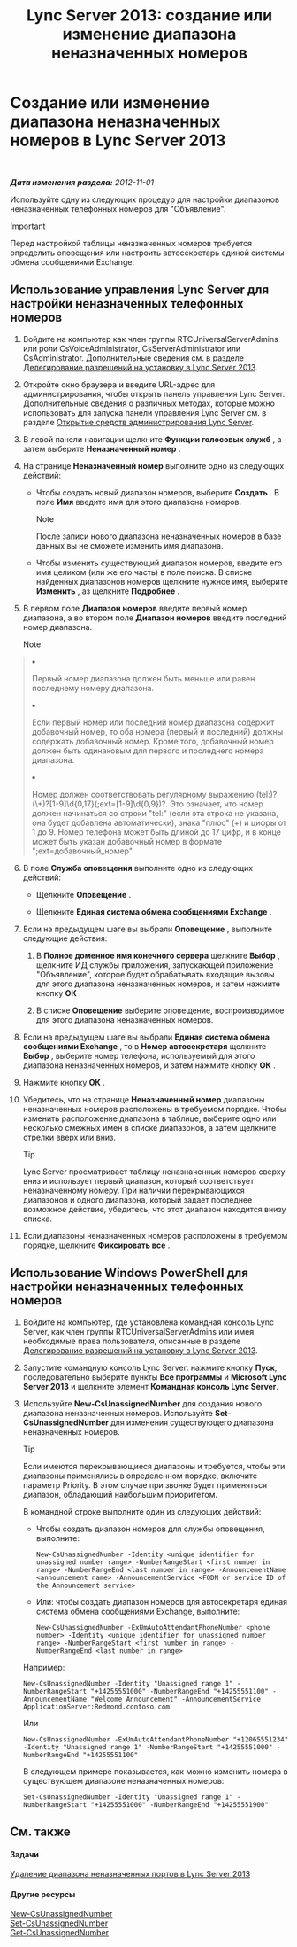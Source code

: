 ﻿---
title: 'Lync Server 2013: создание или изменение диапазона неназначенных номеров'
TOCTitle: Создание или изменение диапазона неназначенных номеров
ms:assetid: a102b226-0460-4d5c-82f9-79b8444fa958
ms:mtpsurl: https://technet.microsoft.com/ru-ru/library/Gg412748(v=OCS.15)
ms:contentKeyID: 49310704
ms.date: 05/19/2016
mtps_version: v=OCS.15
ms.translationtype: HT
---

# Создание или изменение диапазона неназначенных номеров в Lync Server 2013

 

_**Дата изменения раздела:** 2012-11-01_

Используйте одну из следующих процедур для настройки диапазонов неназначенных телефонных номеров для "Объявление".

> [!IMPORTANT]  
> Перед настройкой таблицы неназначенных номеров требуется определить оповещения или настроить автосекретарь единой системы обмена сообщениями Exchange.

## Использование управления Lync Server для настройки неназначенных телефонных номеров

1.  Войдите на компьютер как член группы RTCUniversalServerAdmins или роли CsVoiceAdministrator, CsServerAdministrator или CsAdministrator. Дополнительные сведения см. в разделе [Делегирование разрешений на установку в Lync Server 2013](lync-server-2013-delegate-setup-permissions.md).

2.  Откройте окно браузера и введите URL-адрес для администрирования, чтобы открыть панель управления Lync Server. Дополнительные сведения о различных методах, которые можно использовать для запуска панели управления Lync Server см. в разделе [Открытие средств администрирования Lync Server](lync-server-2013-open-lync-server-administrative-tools.md).

3.  В левой панели навигации щелкните **Функции голосовых служб** , а затем выберите **Неназначенный номер** .

4.  На странице **Неназначенный номер** выполните одно из следующих действий:
    
      - Чтобы создать новый диапазон номеров, выберите **Создать** . В поле **Имя** введите имя для этого диапазона номеров.
        
        > [!NOTE]  
        > После записи нового диапазона неназначенных номеров в базе данных вы не сможете изменить имя диапазона.    
      - Чтобы изменить существующий диапазон номеров, введите его имя целиком (или же его часть) в поле поиска. В списке найденных диапазонов номеров щелкните нужное имя, выберите **Изменить** , аз щелкните **Подробнее** .

5.  В первом поле **Диапазон номеров** введите первый номер диапазона, а во втором поле **Диапазон номеров** введите последний номер диапазона.
    
    > [!NOTE]  
    > <ul>    
> <li><p>Первый номер диапазона должен быть меньше или равен последнему номеру диапазона.</p></li>    
> 
> <li><p>Если первый номер или последний номер диапазона содержит добавочный номер, то оба номера (первый и последний) должны содержать добавочный номер. Кроме того, добавочный номер должен быть одинаковым для первого и последнего номера диапазона.</p></li>    
> 
> 
> <li><p>Номер должен соответствовать регулярному выражению (tel:)?(\+)?[1-9]\d{0,17}(;ext=[1-9]\d{0,9})?. Это означает, что номер должен начинаться со строки &quot;tel:&quot; (если эта строка не указана, она будет добавлена автоматически), знака &quot;плюс&quot; (+) и цифры от 1 до 9. Номер телефона может быть длиной до 17 цифр, и в конце может быть указан добавочный номер в формате &quot;;ext=добавочный_номер&quot;.</p></li>    </ul>


6.  В поле **Служба оповещения** выполните одно из следующих действий:
    
      - Щелкните **Оповещение** .
    
      - Щелкните **Единая система обмена сообщениями Exchange** .

7.  Если на предыдущем шаге вы выбрали **Оповещение** , выполните следующие действия:
    
    1.  В **Полное доменное имя конечного сервера** щелкните **Выбор** , щелкните ИД службы приложения, запускающей приложение "Объявление", которое будет обрабатывать входящие вызовы для этого диапазона неназначенных номеров, и затем нажмите кнопку **ОК** .
    
    2.  В списке **Оповещение** выберите оповещение, воспроизводимое для этого диапазона неназначенных номеров.

8.  Если на предыдущем шаге вы выбрали **Единая система обмена сообщениями Exchange** , то в **Номер автосекретаря** щелкните **Выбор** , выберите номер телефона, используемый для этого диапазона неназначенных номеров, и затем нажмите кнопку **ОК** .

9.  Нажмите кнопку **ОК** .

10. Убедитесь, что на странице **Неназначенный номер** диапазоны неназначенных номеров расположены в требуемом порядке. Чтобы изменить расположение диапазона в таблице, выберите одно или несколько смежных имен в списке диапазонов, а затем щелкните стрелки вверх или вниз.
    

    > [!TIP]
    > Lync Server просматривает таблицу неназначенных номеров сверху вниз и использует первый диапазон, который соответствует неназначенному номеру. При наличии перекрывающихся диапазонов и одного диапазона, который задает последнее возможное действие, убедитесь, что этот диапазон находится внизу списка.



11. Если диапазоны неназначенных номеров расположены в требуемом порядке, щелкните **Фиксировать все** .

## Использование Windows PowerShell для настройки неназначенных телефонных номеров

1.  Войдите на компьютер, где установлена командная консоль Lync Server, как член группы RTCUniversalServerAdmins или имея необходимые права пользователя, описанные в разделе [Делегирование разрешений на установку в Lync Server 2013](lync-server-2013-delegate-setup-permissions.md).

2.  Запустите командную консоль Lync Server: нажмите кнопку **Пуск**, последовательно выберите пункты **Все программы** и **Microsoft Lync Server 2013** и щелкните элемент **Командная консоль Lync Server**.

3.  Используйте **New-CsUnassignedNumber** для создания нового диапазона неназначенных номеров. Используйте **Set-CsUnassignedNumber** для изменения существующего диапазона неназначенных номеров.
    

    > [!TIP]
    > Если имеются перекрывающиеся диапазоны и требуется, чтобы эти диапазоны применялись в определенном порядке, включите параметр Priority. В этом случае при звонке будет применяться диапазон, обладающий наибольшим приоритетом.

    
    В командной строке выполните один из следующих действий:
    
      - Чтобы создать диапазон номеров для службы оповещения, выполните:
        
            New-CsUnassignedNumber -Identity <unique identifier for unassigned number range> -NumberRangeStart <first number in range> -NumberRangeEnd <last number in range> -AnnouncementName <announcement name> -AnnouncementService <FQDN or service ID of the Announcement service>
    
      - Или: чтобы создать диапазон номеров для автосекретаря единая система обмена сообщениями Exchange, выполните:
        
            New-CsUnassignedNumber -ExUmAutoAttendantPhoneNumber <phone number> -Identity <unique identifier for unassigned number range> -NumberRangeStart <first number in range> -NumberRangeEnd <last number in range>
    
    Например:
    
        New-CsUnassignedNumber -Identity "Unassigned range 1" -NumberRangeStart "+14255551000" -NumberRangeEnd "+14255551100" -AnnouncementName "Welcome Announcement" -AnnouncementService ApplicationServer:Redmond.contoso.com
    
    Или
    
        New-CsUnassignedNumber -ExUmAutoAttendantPhoneNumber "+12065551234" -Identity "Unassigned range 1" -NumberRangeStart "+14255551000" -NumberRangeEnd "+14255551100"
    
    В следующем примере показывается, как можно изменить номера в существующем диапазоне неназначенных номеров:
    
        Set-CsUnassignedNumber -Identity "Unassigned range 1" -NumberRangeStart "+14255551000" -NumberRangeEnd "+14255551900"

## См. также

#### Задачи

[Удаление диапазона неназначенных портов в Lync Server 2013](lync-server-2013-delete-an-unassigned-number-range.md)  

#### Другие ресурсы

[New-CsUnassignedNumber](https://docs.microsoft.com/en-us/powershell/module/skype/New-CsUnassignedNumber)  
[Set-CsUnassignedNumber](https://docs.microsoft.com/en-us/powershell/module/skype/Set-CsUnassignedNumber)  
[Get-CsUnassignedNumber](https://docs.microsoft.com/en-us/powershell/module/skype/Get-CsUnassignedNumber)

